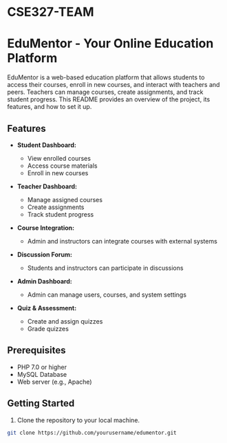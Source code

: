 # CSE327-TEAM

# EduMentor - Your Online Education Platform

EduMentor is a web-based education platform that allows students to access their courses, enroll in new courses, and interact with teachers and peers. Teachers can manage courses, create assignments, and track student progress. This README provides an overview of the project, its features, and how to set it up.

## Features

- **Student Dashboard:**
  - View enrolled courses
  - Access course materials
  - Enroll in new courses

- **Teacher Dashboard:**
  - Manage assigned courses
  - Create assignments
  - Track student progress

- **Course Integration:**
  - Admin and instructors can integrate courses with external systems

- **Discussion Forum:**
  - Students and instructors can participate in discussions

- **Admin Dashboard:**
  - Admin can manage users, courses, and system settings

- **Quiz & Assessment:**
  - Create and assign quizzes
  - Grade quizzes

## Prerequisites

- PHP 7.0 or higher
- MySQL Database
- Web server (e.g., Apache)

## Getting Started

1. Clone the repository to your local machine.

```bash
git clone https://github.com/yourusername/edumentor.git
